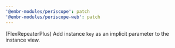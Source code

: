 ```yaml
---
'@embr-modules/periscope': patch
'@embr-modules/periscope-web': patch
---
```


(FlexRepeaterPlus) Add instance `key` as an implicit parameter to the instance view.
